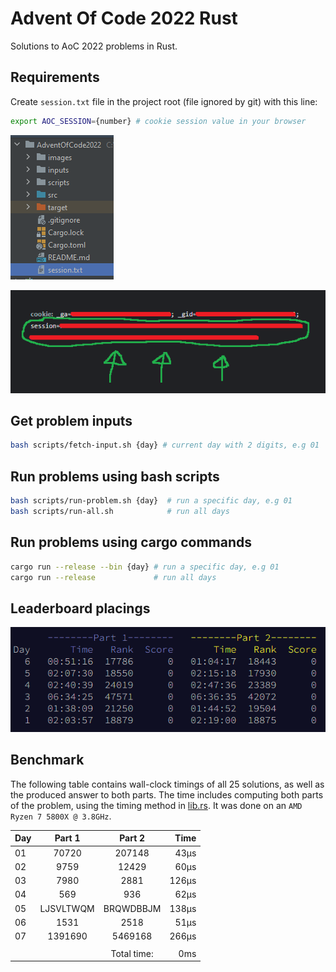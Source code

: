 # Advent Of Code 2022 Rust
Solutions to AoC 2022 problems in Rust.

## Requirements
Create ``session.txt`` file in the project root (file ignored by git) with this line:

```sh
export AOC_SESSION={number} # cookie session value in your browser
```

![files](./images/files.png)

![session](./images/session.png)

## Get problem inputs
```sh
bash scripts/fetch-input.sh {day} # current day with 2 digits, e.g 01
```

## Run problems using bash scripts
```sh
bash scripts/run-problem.sh {day}  # run a specific day, e.g 01
bash scripts/run-all.sh            # run all days
```

## Run problems using cargo commands
```sh
cargo run --release --bin {day} # run a specific day, e.g 01
cargo run --release             # run all days
```

## Leaderboard placings

![leaderboard](./images/leaderboard.png)

## Benchmark
The following table contains wall-clock timings of all 25 solutions, as well as the produced answer to both parts. The time includes computing both parts of the problem, using the timing method in [lib.rs](src/lib.rs). It was done on an `AMD Ryzen 7 5800X @ 3.8GHz`.

| Day |  Part 1   |   Part 2    |  Time |
|:----|:---------:|:-----------:|------:|
| 01  |   70720   |   207148    |  43μs |
| 02  |   9759    |    12429    |  60μs |
| 03  |   7980    |    2881     | 126μs |
| 04  |    569    |     936     |  62μs |
| 05  | LJSVLTWQM |  BRQWDBBJM  | 138μs |
| 06  |   1531    |    2518     |  51μs |
| 07  |  1391690  |   5469168   | 266μs |
|     |           |             |       |
|     |           | Total time: |   0ms |